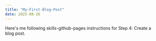 ```yaml
---
title: "My-First-Blog-Post"
date: 2025-08-26
---
```


Here's me following skills-github-pages instructions for Step 4: Create a blog post.
